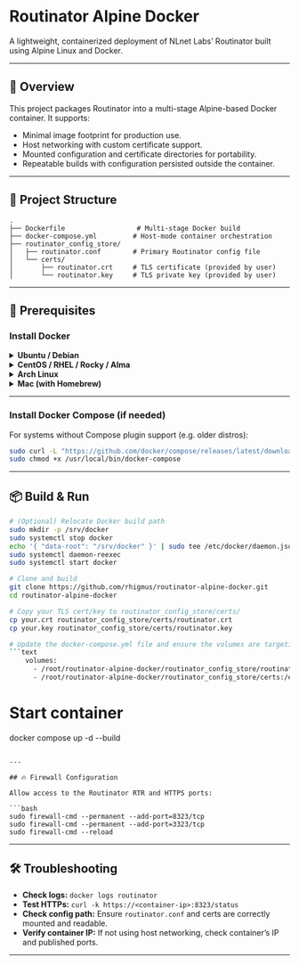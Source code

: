 # Routinator Alpine Docker

A lightweight, containerized deployment of NLnet Labs’ Routinator built using Alpine Linux and Docker.

---

## 🚀 Overview

This project packages Routinator into a multi-stage Alpine-based Docker container. It supports:

- Minimal image footprint for production use.
- Host networking with custom certificate support.
- Mounted configuration and certificate directories for portability.
- Repeatable builds with configuration persisted outside the container.

---

## 📁 Project Structure

```text
.
├── Dockerfile                  # Multi-stage Docker build
├── docker-compose.yml         # Host-mode container orchestration
├── routinator_config_store/
│   ├── routinator.conf        # Primary Routinator config file
│   └── certs/
│       ├── routinator.crt     # TLS certificate (provided by user)
│       └── routinator.key     # TLS private key (provided by user)
```

---

## 🔧 Prerequisites

### Install Docker

<details>
<summary><strong>Ubuntu / Debian</strong></summary>

```bash
sudo apt update
sudo apt install -y docker.io
sudo systemctl enable --now docker
```
</details>

<details>
<summary><strong>CentOS / RHEL / Rocky / Alma</strong></summary>

```bash
sudo dnf install -y dnf-plugins-core
sudo dnf config-manager   --add-repo https://download.docker.com/linux/centos/docker-ce.repo

sudo dnf install -y docker-ce docker-ce-cli containerd.io
sudo systemctl enable --now docker
```
</details>

<details>
<summary><strong>Arch Linux</strong></summary>

```bash
sudo pacman -Syu docker
sudo systemctl enable --now docker
```
</details>

<details>
<summary><strong>Mac (with Homebrew)</strong></summary>

```bash
brew install --cask docker
open /Applications/Docker.app
```
</details>

---

### Install Docker Compose (if needed)

For systems without Compose plugin support (e.g. older distros):

```bash
sudo curl -L "https://github.com/docker/compose/releases/latest/download/docker-compose-$(uname -s)-$(uname -m)" -o /usr/local/bin/docker-compose
sudo chmod +x /usr/local/bin/docker-compose
```

---

## 📦 Build & Run

```bash
# (Optional) Relocate Docker build path
sudo mkdir -p /srv/docker
sudo systemctl stop docker
echo '{ "data-root": "/srv/docker" }' | sudo tee /etc/docker/daemon.json
sudo systemctl daemon-reexec
sudo systemctl start docker

# Clone and build
git clone https://github.com/rhigmus/routinator-alpine-docker.git
cd routinator-alpine-docker

# Copy your TLS cert/key to routinator_config_store/certs/
cp your.crt routinator_config_store/certs/routinator.crt
cp your.key routinator_config_store/certs/routinator.key

# Update the docker-compose.yml file and ensure the volumes are targeting the routinator_config_store
```text
    volumes:
      - /root/routinator-alpine-docker/routinator_config_store/routinator.conf:/root/.routinator.conf
      - /root/routinator-alpine-docker/routinator_config_store/certs:/etc/routinator:ro
```

# Start container
docker compose up -d --build
```

---

## 🔥 Firewall Configuration

Allow access to the Routinator RTR and HTTPS ports:

```bash
sudo firewall-cmd --permanent --add-port=8323/tcp
sudo firewall-cmd --permanent --add-port=3323/tcp
sudo firewall-cmd --reload
```

---

## 🛠 Troubleshooting

- **Check logs:** `docker logs routinator`
- **Test HTTPs:** `curl -k https://<container-ip>:8323/status`
- **Check config path:** Ensure `routinator.conf` and certs are correctly mounted and readable.
- **Verify container IP:** If not using host networking, check container’s IP and published ports.

---